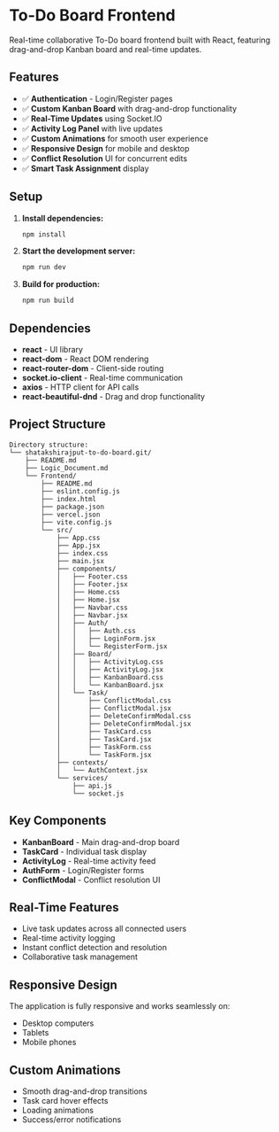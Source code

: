 # To-Do Board Frontend

Real-time collaborative To-Do board frontend built with React, featuring drag-and-drop Kanban board and real-time updates.

## Features

- ✅ **Authentication** - Login/Register pages
- ✅ **Custom Kanban Board** with drag-and-drop functionality
- ✅ **Real-Time Updates** using Socket.IO
- ✅ **Activity Log Panel** with live updates
- ✅ **Custom Animations** for smooth user experience
- ✅ **Responsive Design** for mobile and desktop
- ✅ **Conflict Resolution** UI for concurrent edits
- ✅ **Smart Task Assignment** display

## Setup

1. **Install dependencies:**
   ```bash
   npm install
   ```

2. **Start the development server:**
   ```bash
   npm run dev
   ```

3. **Build for production:**
   ```bash
   npm run build
   ```

## Dependencies

- **react** - UI library
- **react-dom** - React DOM rendering
- **react-router-dom** - Client-side routing
- **socket.io-client** - Real-time communication
- **axios** - HTTP client for API calls
- **react-beautiful-dnd** - Drag and drop functionality

## Project Structure

```
Directory structure:
└── shatakshirajput-to-do-board.git/
    ├── README.md
    ├── Logic_Document.md
    └── Frontend/
        ├── README.md
        ├── eslint.config.js
        ├── index.html
        ├── package.json
        ├── vercel.json
        ├── vite.config.js
        └── src/
            ├── App.css
            ├── App.jsx
            ├── index.css
            ├── main.jsx
            ├── components/
            │   ├── Footer.css
            │   ├── Footer.jsx
            │   ├── Home.css
            │   ├── Home.jsx
            │   ├── Navbar.css
            │   ├── Navbar.jsx
            │   ├── Auth/
            │   │   ├── Auth.css
            │   │   ├── LoginForm.jsx
            │   │   └── RegisterForm.jsx
            │   ├── Board/
            │   │   ├── ActivityLog.css
            │   │   ├── ActivityLog.jsx
            │   │   ├── KanbanBoard.css
            │   │   └── KanbanBoard.jsx
            │   └── Task/
            │       ├── ConflictModal.css
            │       ├── ConflictModal.jsx
            │       ├── DeleteConfirmModal.css
            │       ├── DeleteConfirmModal.jsx
            │       ├── TaskCard.css
            │       ├── TaskCard.jsx
            │       ├── TaskForm.css
            │       └── TaskForm.jsx
            ├── contexts/
            │   └── AuthContext.jsx
            └── services/
                ├── api.js
                └── socket.js

```

## Key Components

- **KanbanBoard** - Main drag-and-drop board
- **TaskCard** - Individual task display
- **ActivityLog** - Real-time activity feed
- **AuthForm** - Login/Register forms
- **ConflictModal** - Conflict resolution UI

## Real-Time Features

- Live task updates across all connected users
- Real-time activity logging
- Instant conflict detection and resolution
- Collaborative task management

## Responsive Design

The application is fully responsive and works seamlessly on:
- Desktop computers
- Tablets
- Mobile phones

## Custom Animations

- Smooth drag-and-drop transitions
- Task card hover effects
- Loading animations
- Success/error notifications
